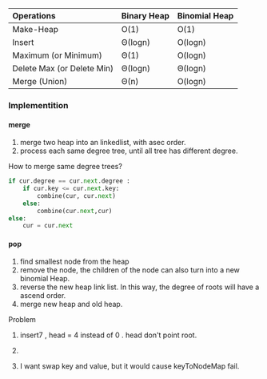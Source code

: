 

| Operations                 | Binary Heap | Binomial Heap |
| :------------------------- | :---------- | :------------ |
| Make-Heap                  | O(1)        | O(1)          |
| Insert                     | Θ(logn)     | O(logn)       |
| Maximum (or Minimum)       | Θ(1)        | O(logn)       |
| Delete Max (or Delete Min) | Θ(logn)     | Θ(logn)       |
| Merge (Union)              | Θ(n)        | O(logn)       |

### Implementition

#### merge

1. merge two heap into an linkedlist,  with asec order.
2. process each same degree tree, until all tree has different degree.

How to merge same degree trees?

```python
if cur.degree == cur.next.degree :
	if cur.key <= cur.next.key:
		combine(cur, cur.next)
	else:
		combine(cur.next,cur)
else:
    cur = cur.next
```

#### pop

1. find smallest node from the heap
2. remove the node, the children of the node can also turn into a new binomial Heap.
3. reverse the new heap link list. In this way, the degree of roots will have a ascend order.
4. merge new heap and old heap.

Problem

1. insert7 , head = 4 instead of 0 . head don't point root.
2. 



2.  I want swap key and value, but it would cause keyToNodeMap fail.
